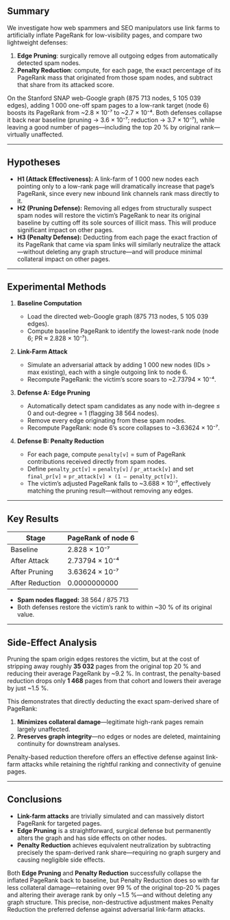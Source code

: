 ## Summary  
We investigate how web spammers and SEO manipulators use link farms to artificially inflate PageRank for low-visibility pages, and compare two lightweight defenses:  
1. **Edge Pruning**: surgically remove all outgoing edges from automatically detected spam nodes.  
2. **Penalty Reduction**: compute, for each page, the exact percentage of its PageRank mass that originated from those spam nodes, and subtract that share from its attacked score.  

On the Stanford SNAP web-Google graph (875 713 nodes, 5 105 039 edges), adding 1 000 one-off spam pages to a low-rank target (node 6) boosts its PageRank from ~2.8 × 10⁻⁷ to ~2.7 × 10⁻⁴. Both defenses collapse it back near baseline (pruning → 3.6 × 10⁻⁷; reduction → 3.7 × 10⁻⁷), while leaving a good number of pages—including the top 20 % by original rank—virtually unaffected.

---

## Hypotheses  
- **H1 (Attack Effectiveness):** A link-farm of 1 000 new nodes each pointing only to a low-rank page will dramatically increase that page’s PageRank, since every new inbound link channels rank mass directly to it.  
- **H2 (Pruning Defense):** Removing all edges from structurally suspect spam nodes will restore the victim’s PageRank to near its original baseline by cutting off its sole sources of illicit mass. This will produce significant impact on other pages.
- **H3 (Penalty Defense):** Deducting from each page the exact fraction of its PageRank that came via spam links will similarly neutralize the attack—without deleting any graph structure—and will produce minimal collateral impact on other pages.

---

## Experimental Methods  

1. **Baseline Computation**  
   - Load the directed web-Google graph (875 713 nodes, 5 105 039 edges).  
   - Compute baseline PageRank to identify the lowest-rank node (node 6; PR ≈ 2.828 × 10⁻⁷).  

2. **Link-Farm Attack**  
   - Simulate an adversarial attack by adding 1 000 new nodes (IDs > max existing), each with a single outgoing link to node 6.  
   - Recompute PageRank: the victim’s score soars to ~2.73794 × 10⁻⁴.  

3. **Defense A: Edge Pruning**  
   - Automatically detect spam candidates as any node with in-degree ≤ 0 and out-degree = 1 (flagging 38 564 nodes).  
   - Remove every edge originating from these spam nodes.  
   - Recompute PageRank: node 6’s score collapses to ~3.63624 × 10⁻⁷.  

4. **Defense B: Penalty Reduction**  
   - For each page, compute `penalty[v]` = sum of PageRank contributions received directly from spam nodes.  
   - Define `penalty_pct[v]` = `penalty[v]` / `pr_attack[v]` and set `final_pr[v]` = `pr_attack[v] × (1 – penalty_pct[v])`.  
   - The victim’s adjusted PageRank falls to ~3.688 × 10⁻⁷, effectively matching the pruning result—without removing any edges.

---

## Key Results  

| Stage            | PageRank of node 6        |
|------------------|---------------------------|
| Baseline         | 2.828 × 10⁻⁷              |
| After Attack     | 2.73794 × 10⁻⁴            |
| After Pruning    | 3.63624 × 10⁻⁷            |
| After Reduction  | 0.0000000000              |

- **Spam nodes flagged:** 38 564 / 875 713  
- Both defenses restore the victim’s rank to within ~30 % of its original value.

---

## Side-Effect Analysis  

Pruning the spam origin edges restores the victim, but at the cost of stripping away roughly **35 032** pages from the original top 20 % and reducing their average PageRank by ~9.2 %. In contrast, the penalty-based reduction drops only **1 468** pages from that cohort and lowers their average by just ~1.5 %.  

This demonstrates that directly deducting the exact spam-derived share of PageRank:  
1. **Minimizes collateral damage**—legitimate high-rank pages remain largely unaffected.  
2. **Preserves graph integrity**—no edges or nodes are deleted, maintaining continuity for downstream analyses.  

Penalty-based reduction therefore offers an effective defense against link-farm attacks while retaining the rightful ranking and connectivity of genuine pages.

---

## Conclusions  
- **Link-farm attacks** are trivially simulated and can massively distort PageRank for targeted pages.  
- **Edge Pruning** is a straightforward, surgical defense but permanently alters the graph and has side effects on other nodes.
- **Penalty Reduction** achieves equivalent neutralization by subtracting precisely the spam-derived rank share—requiring no graph surgery and causing negligible side effects.  

Both **Edge Pruning** and **Penalty Reduction** successfully collapse the inflated PageRank back to baseline, but Penalty Reduction does so with far less collateral damage—retaining over 99 % of the original top-20 % pages and altering their average rank by only ~1.5 %—and without deleting any graph structure. This precise, non-destructive adjustment makes Penalty Reduction the preferred defense against adversarial link-farm attacks.
